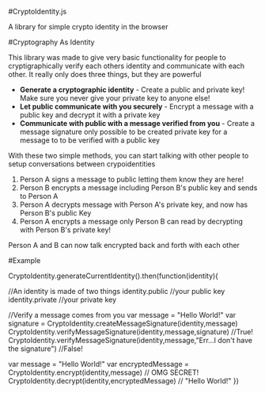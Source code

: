 #CryptoIdentity.js

A library for simple crypto identity in the browser

#Cryptography As Identity

This library was made to give very basic functionality for people to cryptigraphically verify each others identity and communicate with each other. It really only does three things, but they are powerful

* **Generate a cryptographic identity** - Create a public and private key! Make sure you never give your private key to anyone else!
* **Let public communicate with you securely** - Encrypt a message with a public key and decrypt it with a private key
* **Communicate with public with a message verified from you** - Create a message signature only possible to be created private key for a message to to be verified with a public key

With these two simple methods, you can start talking with other people to setup conversations between crypoidentities

1. Person A signs a message to public letting them know they are here!
2. Person B encrypts a message including Person B's public key and sends to Person A
3. Person A decrypts message with Person A's private key, and now has Person B's public Key
4. Person A encrypts a message only Person B can read by decrypting with Person B's private key!

Person A and B can now talk encrypted back and forth with each other

#Example

CryptoIdentity.generateCurrentIdentity().then(function(identity){
  
  //An identity is made of two things
  identity.public //your public key
  identity.private //your private key
  
  //Verify a message comes from you
  var message = "Hello World!"
  var signature = CryptoIdentity.createMessageSignature(identity,message)
  CryptoIdentity.verifyMessageSignature(identity,message,signature) //True!
  CryptoIdentity.verifyMessageSignature(identity,message,"Err...I don't have the signature") //False!

  var message = "Hello World!"
  var encryptedMessage = CryptoIdentity.encrypt(identity,message) // OMG SECRET!
  CryptoIdentity.decrypt(identity,encryptedMessage) // "Hello World!"
})
